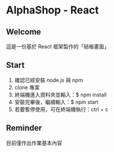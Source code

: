 # AlphaShop - React

## Welcome
這是一份基於 React 框架製作的「結帳畫面」

## Start
1. 確認已經安裝 node.js 與 npm
2. clone 專案
3. 終端機進入資料夾並輸入：$ npm install 
4. 安裝完畢後，繼續輸入：$ npm start
5. 若要暫停使用，可在終端機執行：ctrl + c

## Reminder
目前僅作出作業基本內容